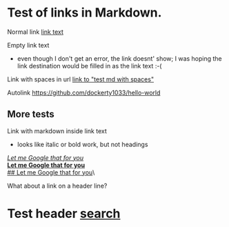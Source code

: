 # Test of links in Markdown.

Normal link [link text](test.md)

Empty link text [](<https://www.lmgtfy.com/>)
- even though I don't get an error, the link doesnt' show; I was hoping the link destination would be filled in as the link text :-(

Link with spaces in url [link to "test md with spaces"](<test md with spaces.md>)

Autolink <https://github.com/dockerty1033/hello-world>

## More tests
Link with markdown inside link text
- looks like italic or bold work, but not headings

[_Let me Google that for you_](lmgtfy.com)\
[__Let me Google that for you__](lmgtfy.com)\
[## Let me Google that for you](lmgtfy.com)\

What about a link on a header line?
# Test header [search](duckduckgo.com)
